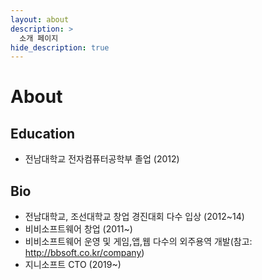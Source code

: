 ```yaml
---
layout: about
description: >
  소개 페이지
hide_description: true
---
```


# About

<!--author-->

## Education

- 전남대학교 전자컴퓨터공학부 졸업 (2012)

## Bio

- 전남대학교, 조선대학교 창업 경진대회 다수 입상 (2012~14)
- 비비소프트웨어 창업 (2011~)
- 비비소프트웨어 운영 및 게임,앱,웹 다수의 외주용역 개발(참고: <http://bbsoft.co.kr/company>)
- 지니소프트 CTO (2019~)
